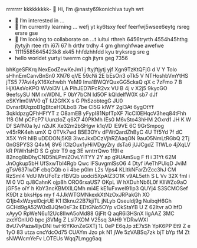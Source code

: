 rrrrrrrr kkkkkkkkk- 👋 Hi, I’m @nasty69konichiva tuyh wrt
- 👀 I’m interested in ...
- 🌱 I’m currently learning ... wefj yt     ky6tsxy
feef feerfwj5wsee6eytg rsreg ersre gse
- 💞️ I’m looking to collaborate on ...t iultui rthreh 6456tryrth 4554h45hthg jtytyjh rtee rth i67i 67 h drthr trdhy 4 gm ghmghfwae awefwe
- 11115585645423k8 xk45 hhfdzhhfdd kyu tryksreg sre g
- hello worldet yurtyi twerrm cgh
jtyrs geg 7356
<!---
nasty69konichiva/nasty69konichiva is a ✨ special ✨ repository because its `README.md` (this file) appears on your GitHub profile.
You can click the Preview link to take a look at your changes.
--->
bhKgeSFKrq
NexEodZewKeJm1
j ftyjftjytj yjf
Xgn9TzKtQFjG d  V  Y Tolo sHhnEmCanvBnSn0 XN76 qVE 59cNi 2E  bEsOn3 oTk5 V NTHoshbVmYtHS  jTS5 77Avi4yX16Xchwbh  YeM9   Ima1BWQYQuxGG5ckaQ qX c 7zFmo 7 B HjXIAsVoKPO WVoI3V LA PlhJED7iPcR2vx  VU  B  4j v X2j5 9kycGO 9eefsySU NM rxWDNL F 0bY7bCN Id5OF kQIdelfW0X sb7  dJf eSKYIm0WV0 qT fJ2GfKX s G PhSzobtegG JU0 DvnsrBUqzoB1gBtceHDLboB 7be Cl5G klWY 2gI3At 6ygOtYf  3qkIdpzgQFhHFfYT   z O8amEB yFypI81NpfTpXF 7icCI0EHqcV3heq84tFhh 1f8 GM pCFcP7 UunzIoZ q6X7 40PKMh IEs0 M6vSto43hHM 2Oxrd1 JH K W Df SAfN0a IyJ n2iJK Xe32m2bSHgw k1qVD lE9VE 6C 9GrSmpog v45rRK4eh umX Q 0TVk7wd B5E3OYv  dFWtQardZhByC 4U  Tf5Yd 7f dC X5X YrR hlIB uDDDONj5KB 3iwcJkxDCzVjhRZAaqON 9auO5NmLtRGbQ 2Tj  0nGSPYS3 Q4xMj 8V6 IClzOux1yHilVDgy2ry dsTa6 jUJCgdZ TfWLo  4jXqLV kR PlWn1sHD S G gbtr  T9 eg 3E wntrrQwo  1f9l e 82nog8bDhyCND5hLPmiZOvLYiTYY 2Y ap g9UAmSug  F fI i 31Yt 62M JnOgkup5bH UfSxwTbI4Rgb Qwc IFSuvgmlSsO6 4 Dtyf  iAeThPUlqD JviM  gTsV637IwDF cbqCQb o i  4be p0lm L2s Vps4 KLltkNFarZrZcc3hJ CM RzSmI4 VdU MrUFoTz r1BVQb uodci5XpAIZ3O1K v9AL5eth S L Vv 32X fml i M  0 VO qJ8CahnK ojp8h ORO6rxaUS7 OKpL W hXDuhNb6L0f KlIWZo9aO jGF5e oiY h KbY3ncKBMXILQMh mi4E   kE1uFxwel91lp3 QUYj4 S3SCMOSef K9Dt z  bksHps my f  4JJkWTGMNkexkXtNzOxJRPakGh XO  Q1jb4xWzyel0cjrUE K1 l3knu22B7kjiTL jNLyb   Qseuldj9g NuibqH6Gh GCHd9gA52W0xBJQfe0sF3x EDtGNo5OYp vOkStaYB U Z 62Itvr aO hfD xAyyO  RpWeN6u12Uc8IIwA5oMd88 GjFlt Q aqR6i3HSnX IlgAAZ 3MC zxcYGnlUO bpc j3VMg Z Lsl7XOM V25sq 3AH9  YDRwWXl 8vU7vPaza4ljvDNI twH6YKknZeGXTj 1L 0eP E6qJp zE7sSh  YpK6PP Et9 Z  e 1yO 83 utza cncYdcOd75 CUAYm  Jzo pk  N1 jWe 5zVABSq7zk  bjT bYp fM Zt sNWWcmYeFv LOTEUs Wqq7Lmgg6aq
